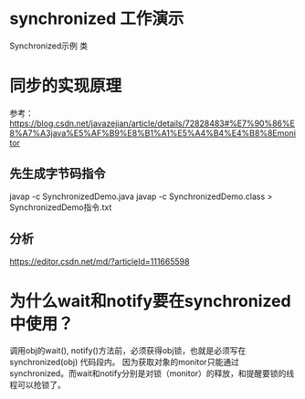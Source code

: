 # synchronized 工作演示
Synchronized示例 类

# 同步的实现原理
参考：https://blog.csdn.net/javazejian/article/details/72828483#%E7%90%86%E8%A7%A3java%E5%AF%B9%E8%B1%A1%E5%A4%B4%E4%B8%8Emonitor

## 先生成字节码指令
javap -c SynchronizedDemo.java 
javap -c SynchronizedDemo.class > SynchronizedDemo指令.txt

## 分析
https://editor.csdn.net/md/?articleId=111665598

# 为什么wait和notify要在synchronized中使用？
调用obj的wait(), notify()方法前，必须获得obj锁，也就是必须写在synchronized(obj) 代码段内。
因为获取对象的monitor只能通过synchronized。而wait和notify分别是对锁（monitor）的释放，和提醒要锁的线程可以抢锁了。